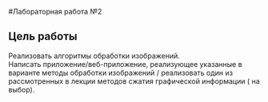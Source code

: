 #Лабораторная работа №2 </h1>
## Цель работы </h2>
 Реализовать алгоритмы обработки изображений.<br>
Написать приложение/веб-приложение, реализующее указанные в варианте методы
обработки изображений / реализовать один из рассмотренных в лекции методов
сжатия графической информации ( на выбор).
